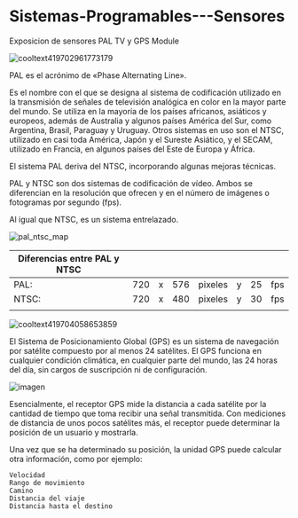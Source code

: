 # Sistemas-Programables---Sensores
Exposicion de sensores  PAL TV y GPS Module

![cooltext419702961773179](https://user-images.githubusercontent.com/71404620/191367333-fd66e8dd-25f1-4845-a7dd-9e97fff40ef5.png)

PAL es el acrónimo de «Phase Alternating Line».

Es el nombre con el que se designa al sistema de codificación utilizado en la transmisión de señales de televisión analógica en color en la mayor parte del mundo. Se utiliza en la mayoría de los países africanos, asiáticos y europeos, además de Australia y algunos países América del Sur, como Argentina, Brasil, Paraguay y Uruguay. Otros sistemas en uso son el NTSC, utilizado en casi toda América, Japón y el Sureste Asiático, y el SECAM, utilizado en Francia, en algunos países del Este de Europa y África. 

El sistema PAL deriva del NTSC, incorporando algunas mejoras técnicas. 

PAL y NTSC son dos sistemas de codificación de vídeo. Ambos se diferencian en la resolución que ofrecen y en el número de imágenes o fotogramas por segundo (fps).

Al igual que NTSC, es un sistema entrelazado.

![pal_ntsc_map](https://user-images.githubusercontent.com/71404620/191367626-f023debb-8c62-40b1-ad0c-c7445553331e.jpg)


| **Diferencias entre PAL y NTSC** |  |  |  |  |  |  |  |
|---|---|---|---|---|---|---|---|
| PAL: | 720 | x | 576 | pixeles | y | 25 | fps |
| NTSC: | 720 | x | 480 | pixeles | y | 30 | fps |
|  |  |  |  |  |  |  |  |




![cooltext419704058653859](https://user-images.githubusercontent.com/71404620/191369763-6c60da51-9a90-4862-a02b-b20a09440e19.png)

El Sistema de Posicionamiento Global (GPS) es un sistema de navegación por satélite compuesto por al menos 24 satélites. El GPS funciona en cualquier condición climática, en cualquier parte del mundo, las 24 horas del día, sin cargos de suscripción ni de configuración.


![imagen](https://user-images.githubusercontent.com/71404620/191583668-e1fd0429-a73d-45aa-ae44-469e7f01f594.png)

 Esencialmente, el receptor GPS mide la distancia a cada satélite por la cantidad de tiempo que toma recibir una señal transmitida. Con mediciones de distancia de unos pocos satélites más, el receptor puede determinar la posición de un usuario y mostrarla.
 
 Una vez que se ha determinado su posición, la unidad GPS puede calcular otra información, como por ejemplo:

    Velocidad
    Rango de movimiento
    Camino
    Distancia del viaje
    Distancia hasta el destino

